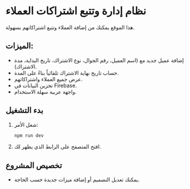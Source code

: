 # نظام إدارة وتتبع اشتراكات العملاء

هذا الموقع يمكنك من إضافة العملاء وتتبع اشتراكاتهم بسهولة.

## الميزات:
- إضافة عميل جديد مع (اسم العميل، رقم الجوال، نوع الاشتراك، تاريخ البداية، مدة الاشتراك).
- حساب تاريخ نهاية الاشتراك تلقائياً بناءً على المدة.
- عرض جميع العملاء واشتراكاتهم.
- تخزين البيانات في Firebase.
- واجهة عربية سهلة الاستخدام.

## بدء التشغيل
1. شغل الأمر:
   ```powershell
   npm run dev
   ```
2. افتح المتصفح على الرابط الذي يظهر لك.

## تخصيص المشروع
- يمكنك تعديل التصميم أو إضافة ميزات جديدة حسب الحاجة.
